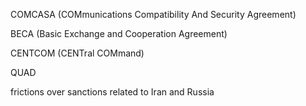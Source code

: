COMCASA (COMmunications Compatibility And Security Agreement)

BECA (Basic Exchange and Cooperation Agreement)

CENTCOM (CENTral COMmand)

QUAD

  

frictions over sanctions related to Iran and Russia
